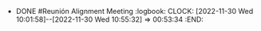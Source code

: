 - DONE #Reunión Alignment Meeting
  :logbook:
  CLOCK: [2022-11-30 Wed 10:01:58]--[2022-11-30 Wed 10:55:32] =>  00:53:34
  :END:
